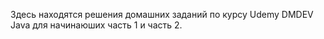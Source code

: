 Здесь находятся решения домашних заданий по курсу 
Udemy DMDEV Java для начинаюших часть 1 и часть 2.

